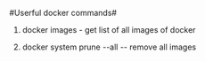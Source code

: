 #Userful docker commands#

1. docker images - get list of all images of docker

2. docker system prune --all -- remove all images


